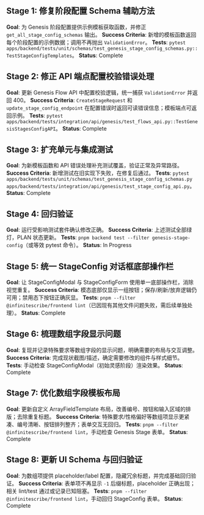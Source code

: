 ## Stage 1: 修复阶段配置 Schema 辅助方法

**Goal**: 为 Genesis 阶段配置提供示例模板获取函数，并修正 `get_all_stage_config_schemas` 输出。
**Success Criteria**: 新增的模板函数返回每个阶段配置的示例数据；调用不再抛出 `ValidationError`。
**Tests**: `pytest apps/backend/tests/unit/schemas/test_genesis_stage_config_schemas.py::TestStageConfigTemplates`。
**Status**: Complete

## Stage 2: 修正 API 端点配置校验错误处理

**Goal**: 更新 Genesis Flow API 中配置校验逻辑，统一捕获 `ValidationError` 并返回 400。
**Success Criteria**: `CreateStageRequest` 和 `update_stage_config_endpoint` 在配置错误时返回可读错误信息；模板端点可返回示例。
**Tests**: `pytest apps/backend/tests/integration/api/genesis/test_flows_api.py::TestGenesisStagesConfigAPI`。
**Status**: Complete

## Stage 3: 扩充单元与集成测试

**Goal**: 为新模板函数和 API 错误处理补充测试覆盖，验证正常及异常路径。
**Success Criteria**: 新增测试在旧实现下失败，在修复后通过。
**Tests**: `pytest apps/backend/tests/unit/schemas/test_genesis_stage_config_schemas.py apps/backend/tests/integration/api/genesis/test_stage_config_api.py`。
**Status**: Complete

## Stage 4: 回归验证

**Goal**: 运行受影响测试套件确认修改正确。
**Success Criteria**: 上述测试全部绿灯，PLAN 状态更新。
**Tests**: `pnpm backend test --filter genesis-stage-config`（或等效 pytest 命令）。
**Status**: In Progress

## Stage 5: 统一 StageConfig 对话框底部操作栏

**Goal**: 让 StageConfigModal 与 StageConfigForm 使用单一底部操作栏，消除视觉重复。
**Success Criteria**: 模态底部仅显示一组按钮；保存/刷新/放弃逻辑仍可用；禁用态下按钮正确灰显。
**Tests**: `pnpm --filter @infinitescribe/frontend lint`（已因现有其他文件问题失败，需后续单独处理）。
**Status**: Complete

## Stage 6: 梳理数组字段显示问题

**Goal**: 复现并记录特殊要求等数组字段的显示问题，明确需要的布局与交互调整。
**Success Criteria**: 完成现状截图/描述，确定需要修改的组件与样式细节。
**Tests**: 手动检查 StageConfigModal（初始灵感阶段）渲染效果。
**Status**: Complete

## Stage 7: 优化数组字段模板布局

**Goal**: 更新自定义 ArrayFieldTemplate 布局，改善编号、按钮和输入区域的排版；去除重复标题。
**Success Criteria**: 特殊要求/性格偏好等数组项显示更紧凑、编号清晰、按钮排列整齐；表单交互无回归。
**Tests**: `pnpm --filter @infinitescribe/frontend lint`，手动检查 Genesis Stage 表单。
**Status**: Complete

## Stage 8: 更新 UI Schema 与回归验证

**Goal**: 为数组项提供 placeholder/label 配置，隐藏冗余标题，并完成基础回归验证。
**Success Criteria**: 表单项不再显示 ``-1`` 后缀标题，placeholder 正确出现；相关 lint/test 通过或记录已知阻塞。
**Tests**: `pnpm --filter @infinitescribe/frontend lint`，手动回归 StageConfig 表单。
**Status**: Complete
